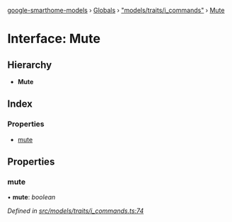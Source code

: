 [google-smarthome-models](../README.md) › [Globals](../globals.md) › ["models/traits/i_commands"](../modules/_models_traits_i_commands_.md) › [Mute](_models_traits_i_commands_.mute.md)

# Interface: Mute

## Hierarchy

* **Mute**

## Index

### Properties

* [mute](_models_traits_i_commands_.mute.md#mute)

## Properties

###  mute

• **mute**: *boolean*

*Defined in [src/models/traits/i_commands.ts:74](https://github.com/galactic1969/google-smarthome-models/blob/633871f/src/models/traits/i_commands.ts#L74)*
